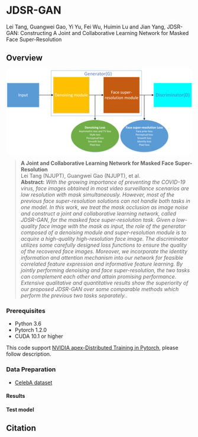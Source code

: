 # JDSR-GAN
Lei Tang, Guangwei Gao, Yi Yu,  Fei Wu, Huimin Lu and Jian Yang, JDSR-GAN: Constructing A Joint and Collaborative Learning Network for Masked Face Super-Resolution

## Overview
![our structure](./figure/our_structure.png)

> **A Joint and Collaborative Learning Network for Masked Face Super-Resolution**<br>
>Lei Tang (NJUPT), Guangwei Gao (NJUPT), et al.<br>
> **Abstract:** *With the growing importance of preventing the COVID-19 virus, face images obtained in
most video surveillance scenarios are low resolution with mask simultaneously. However,
most of the previous face super-resolution solutions can not handle both tasks in one model.
In this work, we treat the mask occlusion as image noise and construct a joint and collaborative learning network, called JDSR-GAN, for the masked face super-resolution task. Given
a low-quality face image with the mask as input, the role of the generator composed of a
denoising module and super-resolution module is to acquire a high-quality high-resolution
face image. The discriminator utilizes some carefully designed loss functions to ensure the
quality of the recovered face images. Moreover, we incorporate the identity information
and attention mechanism into our network for feasible correlated feature expression and
informative feature learning. By jointly performing denoising and face super-resolution, the
two tasks can complement each other and attain promising performance. Extensive qualitative and quantitative results show the superiority of our proposed JDSR-GAN over some
comparable methods which perform the previous two tasks separately.*.


### Prerequisites
* Python 3.6
* Pytorch 1.2.0
* CUDA 10.1 or higher

This code support [NVIDIA apex-Distributed Training in Pytorch](https://github.com/NVIDIA/apex), please follow description. 


### Data Preparation

* [CelebA dataset](http://mmlab.ie.cuhk.edu.hk/projects/CelebA.html)



#### Results



#### Test model


## Citation


